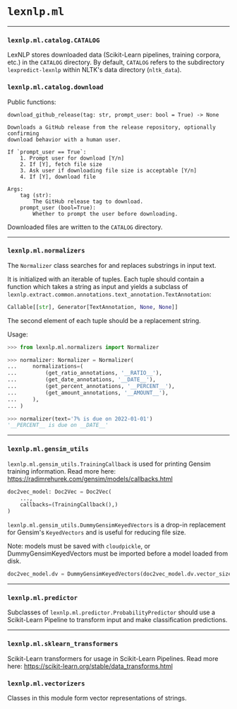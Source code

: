 # `lexnlp.ml`

---

### `lexnlp.ml.catalog.CATALOG`

LexNLP stores downloaded data (Scikit-Learn pipelines, training corpora, etc.) in the `CATALOG` directory.
By default, `CATALOG` refers to the subdirectory `lexpredict-lexnlp` within NLTK's data directory (`nltk_data`).


### `lexnlp.ml.catalog.download`

Public functions:

`download_github_release(tag: str, prompt_user: bool = True) -> None`

    Downloads a GitHub release from the release repository, optionally confirming
    download behavior with a human user.

    If `prompt_user == True`:
        1. Prompt user for download [Y/n]
        2. If [Y], fetch file size
        3. Ask user if downloading file size is acceptable [Y/n]
        4. If [Y], download file

    Args:
        tag (str):
            The GitHub release tag to download.
        prompt_user (bool=True):
            Whether to prompt the user before downloading.

Downloaded files are written to the `CATALOG` directory.

---

### `lexnlp.ml.normalizers`



The `Normalizer` class searches for and replaces substrings in input text.

It is initialized with an iterable of tuples. Each tuple should contain a function which takes a string as input and yields a subclass of `lexnlp.extract.common.annotations.text_annotation.TextAnnotation`:

```python
Callable[[str], Generator[TextAnnotation, None, None]]
```
The second element of each tuple should be a replacement string.

Usage:

```python
>>> from lexnlp.ml.normalizers import Normalizer

>>> normalizer: Normalizer = Normalizer(
...     normalizations=(
...         (get_ratio_annotations, '__RATIO__'),
...         (get_date_annotations, '__DATE__'),
...         (get_percent_annotations, '__PERCENT__'),
...         (get_amount_annotations, '__AMOUNT__'),
...     ),
... )

>>> normalizer(text='7% is due on 2022-01-01')
'__PERCENT__ is due on __DATE__'

```

---

### `lexnlp.ml.gensim_utils`

`lexnlp.ml.gensim_utils.TrainingCallback` is used for printing Gensim training information. Read more here: https://radimrehurek.com/gensim/models/callbacks.html
        

```python
doc2vec_model: Doc2Vec = Doc2Vec(
    ...,
    callbacks=(TrainingCallback(),)
)
```

`lexnlp.ml.gensim_utils.DummyGensimKeyedVectors` is a drop-in replacement for Gensim's `KeyedVectors` and is useful for reducing file size.

Note: models must be saved with `cloudpickle`, or DummyGensimKeyedVectors must be imported before a model loaded from disk. 

```python
doc2vec_model.dv = DummyGensimKeyedVectors(doc2vec_model.dv.vector_size)
```

---

### `lexnlp.ml.predictor`

Subclasses of `lexnlp.ml.predictor.ProbabilityPredictor` should use a Scikit-Learn Pipeline to transform input and make classification predictions.

---

### `lexnlp.ml.sklearn_transformers`

Scikit-Learn transformers for usage in Scikit-Learn Pipelines. Read more here: https://scikit-learn.org/stable/data_transforms.html


### `lexnlp.ml.vectorizers`

Classes in this module form vector representations of strings.

